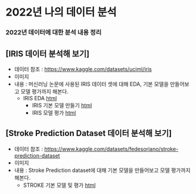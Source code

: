 # 2022년 나의 데이터 분석
### 2022년 데이터에 대한 분석 내용 정리


## [IRIS 데이터 분석해 보기]
  * 데이터 참조 : https://www.kaggle.com/datasets/uciml/iris
  * 이미지 
  * 내용 : 머신러닝 논문에 사용된 IRIS 데이터 셋에 대해 EDA, 기본 모델을 만들어보고 모델 평가까지 해본다.
    * IRIS EDA [html](https://porrima53.github.io/my_data_analysis/IRIS_BASIC01.html)
	  * IRIS 기본 모델 만들기 [html]()
	  * IRIS 모델 평가 [html]()
## [Stroke Prediction Dataset 데이터 분석해 보기]
  * 데이터 참조 : https://www.kaggle.com/datasets/fedesoriano/stroke-prediction-dataset
  * 이미지 
  * 내용 : Stroke Prediction dataset에 대해 기본 모델을 만들어보고 모델 평가까지 해본다.
	  * STROKE 기본 모델 및 평가 [html]()
